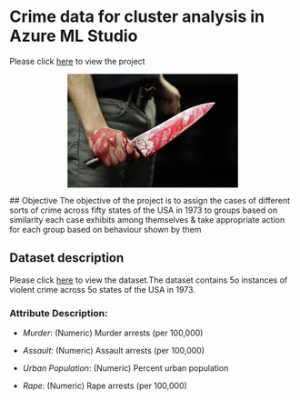# Crime data for cluster analysis in Azure ML Studio
Please click [here](https://gallery.azure.ai/Experiment/Cluster-Analysis-on-Crime-Data) to view the project


<p align="center">
  <img src="Images/cuchillo-con-sangre.jpg",alt="neofetch" align="middle" height="200px">
  </p>
## Objective
The objective of the project is to assign the cases of different sorts of crime across fifty states of the USA in 1973 to groups based on similarity each case exhibits among themselves & take appropriate action for each group based on behaviour shown by them

## Dataset description
Please click [here](Dataset/crime_data1.csv) to view the dataset.The dataset contains 5o instances of violent crime across 5o states of the USA in 1973.

### Attribute Description:

* _Murder_: (Numeric) Murder arrests (per 100,000)

* _Assault_: (Numeric) Assault arrests (per 100,000)

* _Urban Population_: (Numeric) Percent urban population

* _Rape_: (Numeric) Rape arrests (per 100,000)




